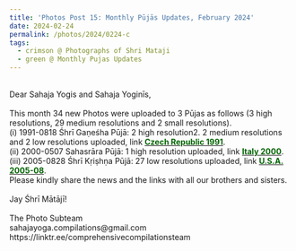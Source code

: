 ```yaml
---
title: 'Photos Post 15: Monthly Pūjās Updates, February 2024'
date: 2024-02-24
permalink: /photos/2024/0224-c
tags:
  - crimson @ Photographs of Shri Mataji
  - green @ Monthly Pujas Updates
---
```


<p>
<br>
Dear Sahaja Yogis and Sahaja Yoginīs,<br>
<br>
This month 34 new Photos were uploaded to 3 Pūjas as follows (3 high resolutions, 29 medium resolutions and 2 small resolutions).<br>
(i) 1991-0818 Śhrī Gaṇeśha Pūjā: 2 high resolution2. 2 medium resolutions and 2 low resolutions uploaded, link <a href="https://eternalmoments.smugmug.com/Countries/Czech-Republic/1991"> <font color="DarkGreen"><b>Czech Republic 1991</b></font></a>.<br>
(ii) 2000-0507 Sahasrāra Pūjā: 1 high resolution uploaded, link <a href="https://eternalmoments.smugmug.com/Countries/Italy/2000"> <font color="DarkGreen"><b>Italy 2000</b></font></a>.<br>
(iii) 2005-0828 Śhrī Kṛiṣhṇa Pūjā: 27 low resolutions uploaded, link <a href="https://eternalmoments.smugmug.com/Countries/USA/2005-08"> <font color="DarkGreen"><b>U.S.A. 2005-08</b></font></a>.<br>
Please kindly share the news and the links with all our brothers and sisters.<br>
<br>
Jay Śhrī Mātājī!<br>
<br>
The Photo Subteam<br>
sahajayoga.compilations@gmail.com<br>
https://linktr.ee/comprehensivecompilationsteam<br>
</p>